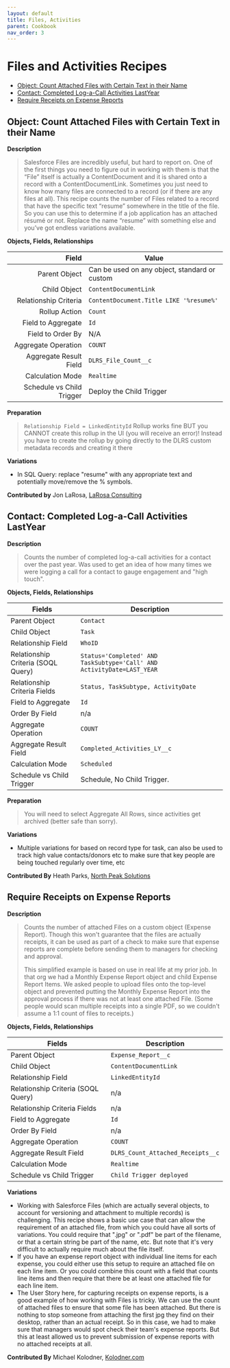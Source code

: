 ```yaml
---
layout: default
title: Files, Activities
parent: Cookbook
nav_order: 3
---
```


# Files and Activities Recipes
* [Object: Count Attached Files with Certain Text in their Name](#object-count-attached-files-with-certain-text-in-their-name)
* [Contact: Completed Log-a-Call Activities LastYear](#contact-completed-log-a-call-activities-lastyear)
* [Require Receipts on Expense Reports](#require-receipts-on-expense-reports)

## Object: Count Attached Files with Certain Text in their Name

**Description**

> Salesforce Files are incredibly useful, but hard to report on. One of the first things you need to figure out in working with them is that the “File” itself is actually a ContentDocument and it is shared onto a record with a ContentDocumentLink. Sometimes you just need to know how many files are connected to a record (or if there are any files at all). This recipe counts the number of Files related to a record that have the specific text “resume” somewhere in the title of the file. So you can use this to determine if a job application has an attached résumé or not. Replace the name “resume” with something else and you’ve got endless variations available.

**Objects, Fields, Relationships**

|                     Field | Value                                         |
| ------------------------: | --------------------------------------------- |
|             Parent Object | Can be used on any object, standard or custom |
|              Child Object | `ContentDocumentLink`                         |
|     Relationship Criteria | `ContentDocument.Title LIKE '%resume%'`       |
|             Rollup Action | `Count`                                       |
|        Field to Aggregate | `Id`                                          |
|         Field to Order By | N/A                                           |
|       Aggregate Operation | `COUNT`                                       |
|    Aggregate Result Field | `DLRS_File_Count__c`                          |
|          Calculation Mode | `Realtime`                                    |
| Schedule vs Child Trigger | Deploy the Child Trigger                      |

**Preparation**

> `Relationship Field = LinkedEntityId` Rollup works fine BUT you CANNOT create this rollup in the UI (you will receive an error)! Instead you have to create the rollup by going directly to the DLRS custom metadata records and creating it there

**Variations**

- In SQL Query: replace "resume" with any appropriate text and potentially move/remove the % symbols.

**Contributed by** Jon LaRosa, [LaRosa Consulting](https://trailblazer.me/id/jonlarosa)

## Contact: Completed Log-a-Call Activities LastYear

**Description**

> Counts the number of completed log-a-call activities for a contact over the past year. Was used to get an idea of how many times we were logging a call for a contact to gauge engagement and "high touch".

**Objects, Fields, Relationships**

| Fields                             | Description                                                            |
| ---------------------------------- | ---------------------------------------------------------------------- |
| Parent Object                      | `Contact`                                                              |
| Child Object                       | `Task`                                                                 |
| Relationship Field                 | `WhoID`                                                                |
| Relationship Criteria (SOQL Query) | `Status='Completed' AND TaskSubtype='Call' AND ActivityDate=LAST_YEAR` |
| Relationship Criteria Fields       | `Status, TaskSubtype, ActivityDate`                                    |
| Field to Aggregate                 | `Id`                                                                   |
| Order By Field                     | n/a                                                                    |
| Aggregate Operation                | `COUNT`                                                                |
| Aggregate Result Field             | `Completed_Activities_LY__c`                                           |
| Calculation Mode                   | `Scheduled`                                                            |
| Schedule vs Child Trigger          | Schedule, No Child Trigger.                                            |

**Preparation**

> You will need to select Aggregate All Rows, since activities get archived (better safe than sorry).

**Variations**

- Multiple variations for based on record type for task, can also be used to track high value contacts/donors etc to make sure that key people are being touched regularly over time, etc

**Contributed By**
Heath Parks, [North Peak Solutions](https://www.northpeak.com/)

<!-- Kathy Waterworth 05/05/2022  Email: heath.parks@northpeak.com -->

## Require Receipts on Expense Reports

**Description**

> Counts the number of attached Files on a custom object (Expense Report). Though this won't guarantee that the files are actually receipts, it can be used as part of a check to make sure that expense reports are complete before sending them to managers for checking and approval.
>
> This simplified example is based on use in real life at my prior job. In that org we had a Monthly Expense Report object and child Expense Report Items. We asked people to upload files onto the top-level object and prevented putting the Monthly Expense Report into the approval process if there was not at least one attached File. (Some people would scan multiple receipts into a single PDF, so we couldn't assume a 1:1 count of files to receipts.)

**Objects, Fields, Relationships**

| Fields                             | Description                       |
| ---------------------------------- | --------------------------------- |
| Parent Object                      | `Expense_Report__c`               |
| Child Object                       | `ContentDocumentLink`             |
| Relationship Field                 | `LinkedEntityId`                  |
| Relationship Criteria (SOQL Query) | n/a                               |
| Relationship Criteria Fields       | n/a                               |
| Field to Aggregate                 | `Id`                              |
| Order By Field                     | n/a                               |
| Aggregate Operation                | `COUNT`                           |
| Aggregate Result Field             | `DLRS_Count_Attached_Receipts__c` |
| Calculation Mode                   | `Realtime`                        |
| Schedule vs Child Trigger          | `Child Trigger deployed`          |

**Variations**

- Working with Salesforce Files (which are actually several objects, to account for versioning and attachment to multiple records) is challenging. This recipe shows a basic use case that can allow the requirement of an attached file, from which you could have all sorts of variations. You could require that ".jpg" or ".pdf" be part of the filename, or that a certain string be part of the name, etc. But note that it's very difficult to actually require much about the file itself.
- If you have an expense report object with individual line items for each expense, you could either use this setup to require an attached file on each line item. Or you could combine this count with a field that counts line items and then require that there be at least one attached file for each line item.
- The User Story here, for capturing receipts on expense reports, is a good example of how working with Files is tricky. We can use the count of attached files to ensure that some file has been attached. But there is nothing to stop someone from attaching the first jpg they find on their desktop, rather than an actual receipt. So in this case, we had to make sure that managers would spot check their team's expense reports. But this at least allowed us to prevent submission of expense reports with no attached receipts at all.

**Contributed By**
Michael Kolodner, [Kolodner.com](https://kolodner.com/)

<!-- Edited by Kathy Waterworth 05/05/2022 -->
